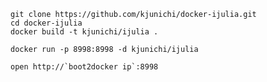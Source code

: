 ```shell-sssion
git clone https://github.com/kjunichi/docker-ijulia.git
cd docker-ijulia
docker build -t kjunichi/ijulia .
```

```shell-sssion
docker run -p 8998:8998 -d kjunichi/ijulia
```

```shell-sssion
open http://`boot2docker ip`:8998
```
